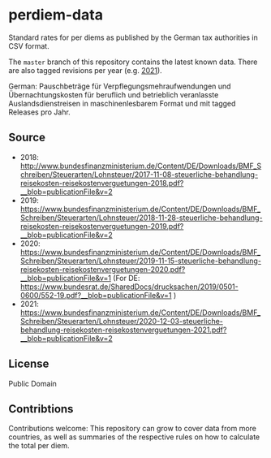 # perdiem-data
Standard rates for per diems as published by the German tax authorities in CSV format.

The ``master`` branch of this repository contains the latest known data. There are also tagged revisions per year (e.g. [2021](https://github.com/techcultivation/perdiem-data/blob/2021/perdiems-de.csv)).

German: Pauschbeträge für Verpflegungsmehraufwendungen und Übernachtungskosten für beruflich und betrieblich veranlasste Auslandsdienstreisen in maschinenlesbarem Format und mit tagged Releases pro Jahr.

## Source

* 2018: http://www.bundesfinanzministerium.de/Content/DE/Downloads/BMF_Schreiben/Steuerarten/Lohnsteuer/2017-11-08-steuerliche-behandlung-reisekosten-reisekostenverguetungen-2018.pdf?__blob=publicationFile&v=2
* 2019: https://www.bundesfinanzministerium.de/Content/DE/Downloads/BMF_Schreiben/Steuerarten/Lohnsteuer/2018-11-28-steuerliche-behandlung-reisekosten-reisekostenverguetungen-2019.pdf?__blob=publicationFile&v=2
* 2020: https://www.bundesfinanzministerium.de/Content/DE/Downloads/BMF_Schreiben/Steuerarten/Lohnsteuer/2019-11-15-steuerliche-behandlung-reisekosten-reisekostenverguetungen-2020.pdf?__blob=publicationFile&v=1 (For DE: https://www.bundesrat.de/SharedDocs/drucksachen/2019/0501-0600/552-19.pdf?__blob=publicationFile&v=1 )
* 2021: https://www.bundesfinanzministerium.de/Content/DE/Downloads/BMF_Schreiben/Steuerarten/Lohnsteuer/2020-12-03-steuerliche-behandlung-reisekosten-reisekostenverguetungen-2021.pdf?__blob=publicationFile&v=2

## License

Public Domain

## Contribtions

Contributions welcome: This repository can grow to cover data from more countries, as well as summaries of the respective rules on how to calculate the total per diem.
